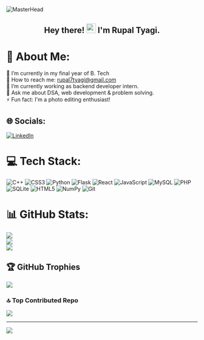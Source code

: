 ![MasterHead](https://pin.it/6MOqY5xK3)

<h2 align="center">Hey there! <img src="https://gifdb.com/images/high/cute-wave-emoji-hand-59s88kk0zj3xho40.gif" style="height:25px;" height="25"/> I'm Rupal Tyagi.</h2>


# 💫 About Me:
🔭 I’m currently in my final year of B. Tech<br>🤝 How to reach me: rupal7tyagi@gmail.com<br>🌱 I’m currently working as backend developer intern. <br>💬 Ask me about DSA, web development & problem solving.<br>⚡ Fun fact: I'm a photo editing enthusiast!


## 🌐 Socials:
[![LinkedIn](https://img.shields.io/badge/LinkedIn-%230077B5.svg?logo=linkedin&logoColor=white)](https://linkedin.com/in/https://www.linkedin.com/in/rupal-tyagi-6a1a41236/) 


# 💻 Tech Stack:
![C++](https://img.shields.io/badge/c++-%2300599C.svg?style=flat&logo=c%2B%2B&logoColor=white) ![CSS3](https://img.shields.io/badge/css3-%231572B6.svg?style=flat&logo=css3&logoColor=white) ![Python](https://img.shields.io/badge/python-3670A0?style=flat&logo=python&logoColor=ffdd54) ![Flask](https://img.shields.io/badge/flask-%23000.svg?style=flat&logo=flask&logoColor=white) ![React](https://img.shields.io/badge/react-%2320232a.svg?style=flat&logo=react&logoColor=%2361DAFB) ![JavaScript](https://img.shields.io/badge/javascript-%23323330.svg?style=flat&logo=javascript&logoColor=%23F7DF1E) ![MySQL](https://img.shields.io/badge/mysql-4479A1.svg?style=flat&logo=mysql&logoColor=white) ![PHP](https://img.shields.io/badge/php-%23777BB4.svg?style=flat&logo=php&logoColor=white) ![SQLite](https://img.shields.io/badge/sqlite-%2307405e.svg?style=flat&logo=sqlite&logoColor=white) ![HTML5](https://img.shields.io/badge/html5-%23E34F26.svg?style=flat&logo=html5&logoColor=white) ![NumPy](https://img.shields.io/badge/numpy-%23013243.svg?style=flat&logo=numpy&logoColor=white) ![Git](https://img.shields.io/badge/git-%23F05033.svg?style=flat&logo=git&logoColor=white)


# 📊 GitHub Stats:
![](https://github-readme-stats.vercel.app/api?username=rupaltyagi&theme=dracula&hide_border=true&include_all_commits=false&count_private=false)<br/>
![](https://github-readme-streak-stats.herokuapp.com/?user=rupaltyagi&theme=dracula&hide_border=true)<br/>
![](https://github-readme-stats.vercel.app/api/top-langs/?username=rupaltyagi&theme=dracula&hide_border=true&include_all_commits=false&count_private=false&layout=compact)


## 🏆 GitHub Trophies
![](https://github-profile-trophy.vercel.app/?username=rupaltyagi&theme=dracula&no-frame=true&no-bg=false&margin-w=4)


### 🔝 Top Contributed Repo
![](https://github-contributor-stats.vercel.app/api?username=rupaltyagi&limit=5&theme=dracula&combine_all_yearly_contributions=true)

---
[![](https://visitcount.itsvg.in/api?id=rupaltyagi&icon=10&color=11)](https://visitcount.itsvg.in)

<!-- Proudly created with GPRM ( https://gprm.itsvg.in ) -->
